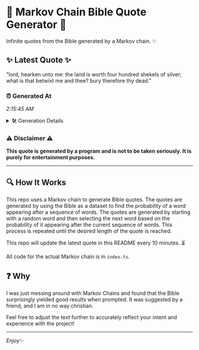 # 📖 Markov Chain Bible Quote Generator 📖

Infinite quotes from the Bible generated by a Markov chain. ✨

## ✨ Latest Quote ✨
"lord, hearken unto me: the land is worth four hundred shekels of silver; what is that betwixt me and thee? bury therefore thy dead."

### ⏰ Generated At
*2:15:45 AM*

<details>
    <summary>🛠️ Generation Details</summary>
    <p>
        <strong>🌱 Seed:</strong> lord,<br>
        <strong>🔄 Iterations:</strong> 23<br>
        <strong>📜 Context History:</strong><br>[ lord, ]: hearken<br>[ lord,, hearken ]: unto<br>[ lord,, hearken, unto ]: me:<br>[ lord,, hearken, unto, me: ]: the<br>[ lord,, hearken, unto, me:, the ]: land<br>[ lord,, hearken, unto, me:, the, land ]: is<br>[ hearken, unto, me:, the, land, is ]: worth<br>[ unto, me:, the, land, is, worth ]: four<br>[ me:, the, land, is, worth, four ]: hundred<br>[ the, land, is, worth, four, hundred ]: shekels<br>[ land, is, worth, four, hundred, shekels ]: of<br>[ is, worth, four, hundred, shekels, of ]: silver;<br>[ worth, four, hundred, shekels, of, silver; ]: what<br>[ four, hundred, shekels, of, silver;, what ]: is<br>[ hundred, shekels, of, silver;, what, is ]: that<br>[ shekels, of, silver;, what, is, that ]: betwixt<br>[ of, silver;, what, is, that, betwixt ]: me<br>[ silver;, what, is, that, betwixt, me ]: and<br>[ what, is, that, betwixt, me, and ]: thee?<br>[ is, that, betwixt, me, and, thee? ]: bury<br>[ that, betwixt, me, and, thee?, bury ]: therefore<br>[ betwixt, me, and, thee?, bury, therefore ]: thy<br>[ me, and, thee?, bury, therefore, thy ]: dead.<br>
    </p>
</details>

### ⚠️ Disclaimer ⚠️
**This quote is generated by a program and is not to be taken seriously. It is purely for entertainment purposes.**

---

## 🔍 How It Works

This repo uses a Markov chain to generate Bible quotes. The quotes are generated by using the Bible as a dataset to find the probability of a word appearing after a sequence of words. The quotes are generated by starting with a random word and then selecting the next word based on the probability of it appearing after the current sequence of words. This process is repeated until the desired length of the quote is reached.

This repo will update the latest quote in this README every 10 minutes. ⏳

All code for the actual Markov chain is in `index.ts`.

## ❓ Why

I was just messing around with Markov Chains and found that the Bible surprisingly yielded good results when prompted. 
It was suggested by a friend, and I am in no way christian.

Feel free to adjust the text further to accurately reflect your intent and experience with the project!

---

*Enjoy*✨
